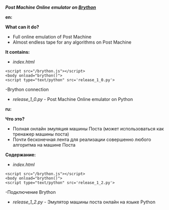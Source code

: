 
***Post Machine Online emulator on [Brython](https://github.com/brython-dev/brython/ "Github page")***

**en:**

**What can it do?**
- Full online emulation of Post Machine
- Almost endless tape for any algorithms on Post Machine

**It contains:**
- *index.html*
```
<script src="/brython.js"></script>
<body onload="brython()">
<script type="text/python" src='release_1_0.py'>
```
-Brython connection
- *release_1_0.py* - Post Machine Online emulator on Python

**ru:**

**Что это?**
- Полная онлайн эмуляция машины Поста (может использоваться как тренажер машины поста)
- Почти бесконечная лента для реализации совершенно любого алгоритма на машине Поста

**Содержание:**
- *index.html*
```
<script src="/brython.js"></script>
<body onload="brython()">
<script type="text/python" src='release_1_2.py'>
```
-Подключение Brython
- *release_1_2.py* - Эмулятор машины поста онлайн на языке Python
